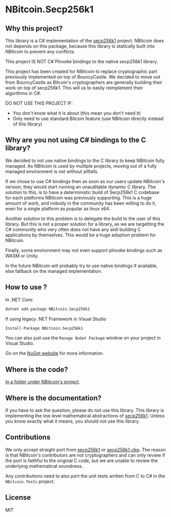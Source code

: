 # NBitcoin.Secp256k1

## Why this project?

This library is a C# implementation of the [secp256k1](https://github.com/bitcoin-core/secp256k1) project.
NBitcoin does not depends on this package, because this library is statically built into NBitcoin to prevent any conflicts.

This project IS NOT C# PInvoke bindings to the native secp256k1 library.

This project has been created for NBitcoin to replace cryptographic part previously implemented on top of BouncyCastle.
We decided to move out from BouncyCastle as Bitcoin's cryptographers are generally building their work on top of secp256k1. This will us to easily reimplement their algorithms in C#.

DO NOT USE THIS PROJECT IF:
* You don't know what it is about (this mean you don't need it)
* Only need to use standard Bitcoin feature (use NBitcoin directly instead of this library)

## Why are you not using C# bindings to the C library?

We decided to not use native bindings to the C library to keep NBitcoin fully managed.
As NBitcoin is used by multiple projects, moving out of a fully managed environment is not without pitfalls.

If we chose to use C# bindings then as soon as our users update NBitcoin's version, they would start running an unauditable dynamic C library.
The solution to this, is to have a deterministic build of Secp256k1 C codebase for each platforms NBitcoin was previously supporting.
This is a huge amount of work, and nobody in the community has been willing to do it, even for a single platform as popular as linux x64.

Another solution to this problem is to delegate the build to the user of this library.
But this is not a proper solution for a library, as we are targetting the C# community who very often does not have any skill building C applications by themselves.
This would be a huge adoption problem for NBitcoin.

Finally, some environment may not even support pInvoke bindings such as WASM or Unity.

In the future NBitcoin will probably try to use native bindings if available, else fallback on the managed implementation.

## How to use ?

In .NET Core:
```bash
dotnet add package NBitcoin.Secp256k1
```
If using legacy .NET Framework in Visual Studio
```bash
Install-Package NBitcoin.Secp256k1
```
You can also just use the `Manage NuGet Package` window on your project in Visual Studio.

Go on the [NuGet website](https://www.nuget.org/packages/NBitcoin.Secp256k1/) for more information.

## Where is the code?

[In a folder under NBitcoin's project](../NBitcoin/Secp256k1).

## Where is the documentation?

If you have to ask the question, please do not use this library.
This library is implementing the low level mathematical abstractions of [secp256k1](https://github.com/bitcoin-core/secp256k1).
Unless you know exactly what it means, you should not use this library.

## Contributions

We only accept straight port from [secp256k1](github.com/bitcoin-core/secp256k1) or [secp256k1-zkp](https://github.com/ElementsProject/secp256k1-zkp).
The reason is that NBitcoin's contributors are not cryptographers and can only review if the port is faithful to the original C code, but we are unable to review the underlying mathematical soundness.

Any contributions need to also port the unit tests written from C to C# in the `NBitcoin.Tests` project.

## License

MIT
